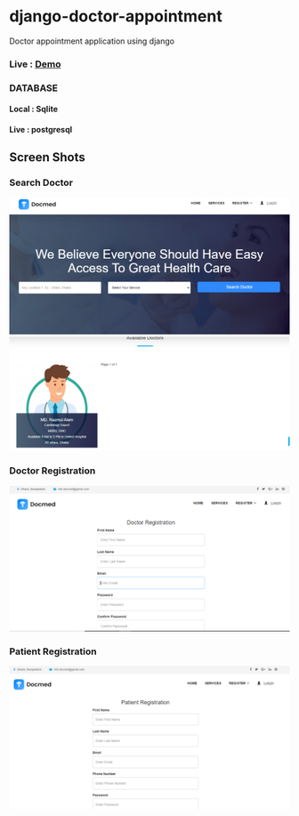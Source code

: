 # django-doctor-appointment

Doctor appointment application using django

### Live : [Demo](https://docmed-13.herokuapp.com/)

### DATABASE
#### Local : Sqlite
#### Live : postgresql

## Screen Shots

### Search Doctor

![](12.PNG)
![](13.PNG)

### Doctor Registration

![](Capture1.PNG)

### Patient Registration

![](Capture2.PNG)
